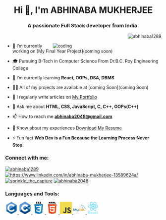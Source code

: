 <h1 align="center">Hi 👋, I'm ABHINABA MUKHERJEE</h1>
<h3 align="center">A passionate Full Stack developer from India.</h3>

<p align="right"> <img src="https://komarev.com/ghpvc/?username=abhinaba1289&label=Profile%20views&color=0e75b6&style=flat" alt="abhinaba1289" /> </p>
<img align = "right"  alt="coding" width="350"  src="https://github.com/Abhinaba1289/Abhinaba1289/assets/112745548/6c8c656e-4a4f-4681-9d0c-b25aac787a74" >


- 🔭 I’m currently working on [My Final Year Project](coming soon)
  
- 🎓 Pursuing B-Tech in Computer Science From Dr.B.C. Roy Engineering College 
  
- 🌱 I’m currently learning **React, OOPs, DSA, DBMS**

- 👨‍💻 All of my projects are available at [coming Soon](coming Soon)

- 📝 I regularly write articles on [My Portfolio](https://abhinaba1289.github.io/abhinaba-mukherjee/)

- 💬 Ask me about **HTML, CSS, JavaScript, C, C++, OOPs(C++)**

- 📫 How to reach me **abhinaba2048@gmail.com**

- 📄 Know about my experiences [Download My Resume](https://drive.google.com/file/d/1m14iLtkshYCyjBXggro1ArZz00SBg6nE/view)

- ⚡ Fun fact **Web Dev is a Fun Because the Learning Process Never Stop.**



<h3 align="left">Connect with me:</h3>
<p align="left">
<a href="https://twitter.com/abhinaba1289" target="blank"><img align="center" src="https://github.com/Abhinaba1289/Abhinaba1289/assets/112745548/bc12ea25-c1dc-438f-89af-f48bcb26e84c" alt="abhinaba1289"  width="40" /></a>
<a href="https://www.linkedin.com/in/abhinaba-mukherjee-13589624a/" target="blank"><img align="center" src="https://raw.githubusercontent.com/rahuldkjain/github-profile-readme-generator/master/src/images/icons/Social/linked-in-alt.svg" alt="https://www.linkedin.com/in/abhinaba-mukherjee-13589624a/" height="30" width="40" /></a>
<a href="https://instagram.com/sprinkle_the_capture" target="blank"><img align="center" src="https://raw.githubusercontent.com/rahuldkjain/github-profile-readme-generator/master/src/images/icons/Social/instagram.svg" alt="sprinkle_the_capture" height="30" width="40" /></a>
<a href="https://auth.geeksforgeeks.org/user/abhinaba2048" target="blank"><img align="center" src="https://raw.githubusercontent.com/rahuldkjain/github-profile-readme-generator/master/src/images/icons/Social/geeks-for-geeks.svg" alt="abhinaba2048" height="30" width="40" /></a>
</p>
<h3 align="left">Languages and Tools:</h3>
<p align="left"> <a href="https://www.cprogramming.com/" target="_blank" rel="noreferrer"> <img src="https://raw.githubusercontent.com/devicons/devicon/master/icons/c/c-original.svg" alt="c" width="40" height="40"/> </a> <a href="https://www.w3schools.com/cpp/" target="_blank" rel="noreferrer"> <img src="https://raw.githubusercontent.com/devicons/devicon/master/icons/cplusplus/cplusplus-original.svg" alt="cplusplus" width="40" height="40"/> </a> <a href="https://www.w3schools.com/css/" target="_blank" rel="noreferrer"> <img src="https://raw.githubusercontent.com/devicons/devicon/master/icons/css3/css3-original-wordmark.svg" alt="css3" width="40" height="40"/> </a> <a href="https://www.w3.org/html/" target="_blank" rel="noreferrer"> <img src="https://raw.githubusercontent.com/devicons/devicon/master/icons/html5/html5-original-wordmark.svg" alt="html5" width="40" height="40"/> </a> <a href="https://developer.mozilla.org/en-US/docs/Web/JavaScript" target="_blank" rel="noreferrer"> <img src="https://raw.githubusercontent.com/devicons/devicon/master/icons/javascript/javascript-original.svg" alt="javascript" width="40" height="40"/> </a> <a href="https://www.mysql.com/" target="_blank" rel="noreferrer"> <img src="https://raw.githubusercontent.com/devicons/devicon/master/icons/mysql/mysql-original-wordmark.svg" alt="mysql" width="40" height="40"/> </a> <a href="https://reactjs.org/" target="_blank" rel="noreferrer"> <img src="https://raw.githubusercontent.com/devicons/devicon/master/icons/react/react-original-wordmark.svg" alt="react" width="40" height="40"/> </a> </p>


